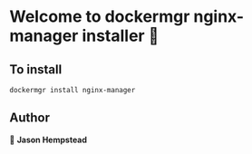 # Welcome to dockermgr nginx-manager installer 👋

## To install

```shell
dockermgr install nginx-manager
```  

## Author  

👤 **Jason Hempstead**  
